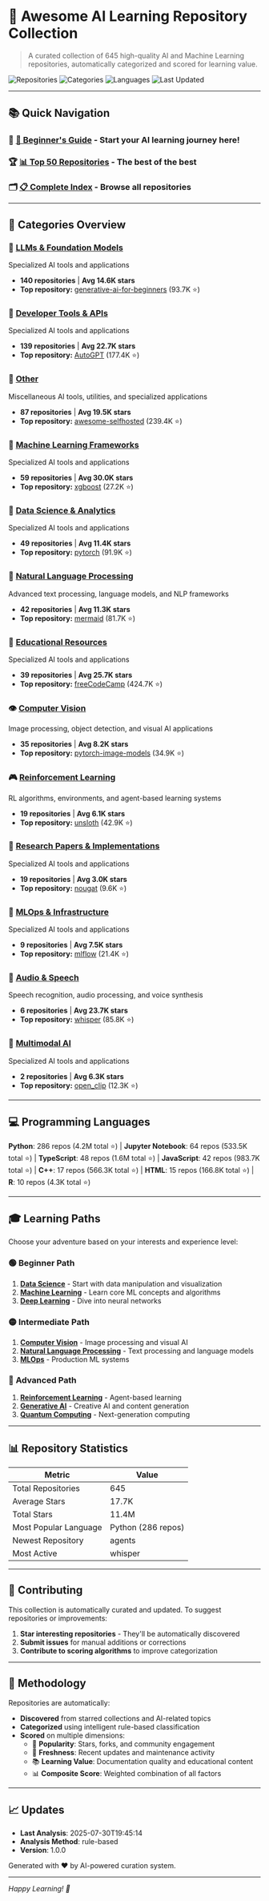 # 🚀 Awesome AI Learning Repository Collection

> A curated collection of 645 high-quality AI and Machine Learning repositories, automatically categorized and scored for learning value.

![Repositories](https://img.shields.io/badge/Repositories-645-blue) ![Categories](https://img.shields.io/badge/Categories-13-green) ![Languages](https://img.shields.io/badge/Languages-31-purple) ![Last Updated](https://img.shields.io/badge/Last%20Updated-2025-07-30-orange)

---

## 📚 Quick Navigation

### 🎯 **[🔰 Beginner's Guide](BEGINNER_GUIDE.md)** - Start your AI learning journey here!
### 🏆 **[📊 Top 50 Repositories](TOP_REPOSITORIES.md)** - The best of the best
### 🗂️ **[📋 Complete Index](INDEX.md)** - Browse all repositories

---

## 🎨 Categories Overview

### 🔧 [LLMs & Foundation Models](categories/llms_and_foundation_models.md)

Specialized AI tools and applications

- **140 repositories** | **Avg 14.6K stars**
- **Top repository:** [generative-ai-for-beginners](https://github.com/microsoft/generative-ai-for-beginners) (93.7K ⭐)

### 🔧 [Developer Tools & APIs](categories/developer_tools_and_apis.md)

Specialized AI tools and applications

- **139 repositories** | **Avg 22.7K stars**
- **Top repository:** [AutoGPT](https://github.com/Significant-Gravitas/AutoGPT) (177.4K ⭐)

### 🔧 [Other](categories/other.md)

Miscellaneous AI tools, utilities, and specialized applications

- **87 repositories** | **Avg 19.5K stars**
- **Top repository:** [awesome-selfhosted](https://github.com/awesome-selfhosted/awesome-selfhosted) (239.4K ⭐)

### 🔧 [Machine Learning Frameworks](categories/machine_learning_frameworks.md)

Specialized AI tools and applications

- **59 repositories** | **Avg 30.0K stars**
- **Top repository:** [xgboost](https://github.com/dmlc/xgboost) (27.2K ⭐)

### 🔧 [Data Science & Analytics](categories/data_science_and_analytics.md)

Specialized AI tools and applications

- **49 repositories** | **Avg 11.4K stars**
- **Top repository:** [pytorch](https://github.com/pytorch/pytorch) (91.9K ⭐)

### 📝 [Natural Language Processing](categories/natural_language_processing.md)

Advanced text processing, language models, and NLP frameworks

- **42 repositories** | **Avg 11.3K stars**
- **Top repository:** [mermaid](https://github.com/mermaid-js/mermaid) (81.7K ⭐)

### 🔧 [Educational Resources](categories/educational_resources.md)

Specialized AI tools and applications

- **39 repositories** | **Avg 25.7K stars**
- **Top repository:** [freeCodeCamp](https://github.com/freeCodeCamp/freeCodeCamp) (424.7K ⭐)

### 👁️ [Computer Vision](categories/computer_vision.md)

Image processing, object detection, and visual AI applications

- **35 repositories** | **Avg 8.2K stars**
- **Top repository:** [pytorch-image-models](https://github.com/huggingface/pytorch-image-models) (34.9K ⭐)

### 🎮 [Reinforcement Learning](categories/reinforcement_learning.md)

RL algorithms, environments, and agent-based learning systems

- **19 repositories** | **Avg 6.1K stars**
- **Top repository:** [unsloth](https://github.com/unslothai/unsloth) (42.9K ⭐)

### 🔧 [Research Papers & Implementations](categories/research_papers_and_implementations.md)

Specialized AI tools and applications

- **19 repositories** | **Avg 3.0K stars**
- **Top repository:** [nougat](https://github.com/facebookresearch/nougat) (9.6K ⭐)

### 🔧 [MLOps & Infrastructure](categories/mlops_and_infrastructure.md)

Specialized AI tools and applications

- **9 repositories** | **Avg 7.5K stars**
- **Top repository:** [mlflow](https://github.com/mlflow/mlflow) (21.4K ⭐)

### 🎵 [Audio & Speech](categories/audio_and_speech.md)

Speech recognition, audio processing, and voice synthesis

- **6 repositories** | **Avg 23.7K stars**
- **Top repository:** [whisper](https://github.com/openai/whisper) (85.8K ⭐)

### 🔧 [Multimodal AI](categories/multimodal_ai.md)

Specialized AI tools and applications

- **2 repositories** | **Avg 6.3K stars**
- **Top repository:** [open_clip](https://github.com/mlfoundations/open_clip) (12.3K ⭐)

---

## 💻 Programming Languages

**Python**: 286 repos (4.2M total ⭐) | **Jupyter Notebook**: 64 repos (533.5K total ⭐) | **TypeScript**: 48 repos (1.6M total ⭐) | **JavaScript**: 42 repos (983.7K total ⭐) | **C++**: 17 repos (566.3K total ⭐) | **HTML**: 15 repos (166.8K total ⭐) | **R**: 10 repos (4.3K total ⭐)

---

## 🎓 Learning Paths

Choose your adventure based on your interests and experience level:

### 🟢 **Beginner Path**
1. **[Data Science](categories/data_science.md)** - Start with data manipulation and visualization
2. **[Machine Learning](categories/machine_learning.md)** - Learn core ML concepts and algorithms  
3. **[Deep Learning](categories/deep_learning.md)** - Dive into neural networks

### 🟡 **Intermediate Path**
1. **[Computer Vision](categories/computer_vision.md)** - Image processing and visual AI
2. **[Natural Language Processing](categories/natural_language_processing.md)** - Text processing and language models
3. **[MLOps](categories/mlops.md)** - Production ML systems

### 🔴 **Advanced Path**
1. **[Reinforcement Learning](categories/reinforcement_learning.md)** - Agent-based learning
2. **[Generative AI](categories/generative_ai.md)** - Creative AI and content generation
3. **[Quantum Computing](categories/quantum_computing.md)** - Next-generation computing

---

## 📊 Repository Statistics

| Metric | Value |
|--------|-------|
| Total Repositories | 645 |
| Average Stars | 17.7K |
| Total Stars | 11.4M |
| Most Popular Language | Python (286 repos) |
| Newest Repository | agents |
| Most Active | whisper |

---

## 🤝 Contributing

This collection is automatically curated and updated. To suggest repositories or improvements:

1. **Star interesting repositories** - They'll be automatically discovered
2. **Submit issues** for manual additions or corrections
3. **Contribute to scoring algorithms** to improve categorization

---

## 📝 Methodology

Repositories are automatically:
- **Discovered** from starred collections and AI-related topics
- **Categorized** using intelligent rule-based classification
- **Scored** on multiple dimensions:
  - 🌟 **Popularity**: Stars, forks, and community engagement
  - 🔄 **Freshness**: Recent updates and maintenance activity  
  - 📚 **Learning Value**: Documentation quality and educational content
  - 📊 **Composite Score**: Weighted combination of all factors

---

## 📈 Updates

- **Last Analysis**: 2025-07-30T19:45:14
- **Analysis Method**: rule-based
- **Version**: 1.0.0

Generated with ❤️ by AI-powered curation system.

---

*Happy Learning! 🚀*
